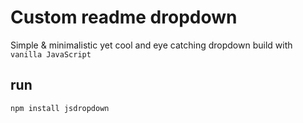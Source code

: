 # Custom readme dropdown
Simple & minimalistic yet cool and eye catching dropdown build with `vanilla JavaScript`

## run 
```js
npm install jsdropdown
```